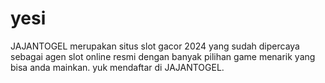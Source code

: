 # yesi
JAJANTOGEL merupakan situs slot gacor 2024 yang sudah dipercaya sebagai agen slot online resmi dengan banyak pilihan game menarik yang bisa anda mainkan. yuk mendaftar di JAJANTOGEL.
